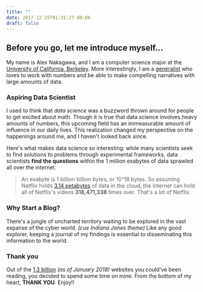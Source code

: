 ```yaml
---
title: ""
date: 2017-12-25T01:31:27-08:00
draft: false
---
```


## Before you go, let me introduce myself...

My name is Alex Nakagawa, and I am a computer science major at the [University of California, Berkeley](http://berkeley.edu). More interestingly, I am a [generalist](https://hbr.org/2012/06/all-hail-the-generalist) who loves to work with numbers and be able to make compelling narratives with large amounts of data.

### Aspiring Data Scientist

I used to think that _data science_ was a buzzword thrown around for people to get excited about math. Though it is true that data science involves heavy amounts of numbers, this upcoming field has an immeasurable amount of influence in our daily lives. This realization changed my perspective on the happenings around me, and I haven't looked back since.

Here's what makes data science so interesting: while many scientists seek to find solutions to problems through experimental frameworks, data scientists **find the questions** within the 1 million exabytes of data sprawled all over the internet.

> An exabyte is 1 billion billion bytes, or 10^18 bytes. So assuming Netflix holds [3.14 petabytes](http://gizmodo.com/how-netflix-makes-3-14-petabytes-of-video-feel-like-it-498566450) of data in the cloud, the internet can hold all of Netflix's videos **318,471,338** times over. That's a lot of Netflix.

### Why Start a Blog?

There's a jungle of uncharted territory waiting to be explored in the vast expanse of the cyber world. *(cue Indiana Jones theme)* Like any good explorer, keeping a journal of my findings is essential to disseminating this information to the world.

### Thank you

Out of the [1.3 billion](http://www.internetlivestats.com/total-number-of-websites/) *(as of January 2018)* websites you could've been reading, you decided to spend some time on mine. From the bottom of my heart, **THANK YOU**. Enjoy!!